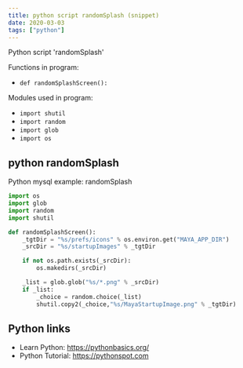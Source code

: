 ```yaml
---
title: python script randomSplash (snippet)
date: 2020-03-03
tags: ["python"]
---
```

Python script 'randomSplash'

Functions in program: 
* `def randomSplashScreen():`

Modules used in program: 
* `import shutil`
* `import random`
* `import glob`
* `import os`

## python randomSplash

Python mysql example: randomSplash

```python
import os
import glob
import random
import shutil

def randomSplashScreen():
    _tgtDir = "%s/prefs/icons" % os.environ.get("MAYA_APP_DIR")
    _srcDir = "%s/startupImages" % _tgtDir

    if not os.path.exists(_srcDir):
        os.makedirs(_srcDir)

    _list = glob.glob("%s/*.png" % _srcDir)
    if _list:
        _choice = random.choice(_list)
        shutil.copy2(_choice,"%s/MayaStartupImage.png" % _tgtDir)


```

## Python links

- Learn Python: https://pythonbasics.org/
- Python Tutorial: https://pythonspot.com
